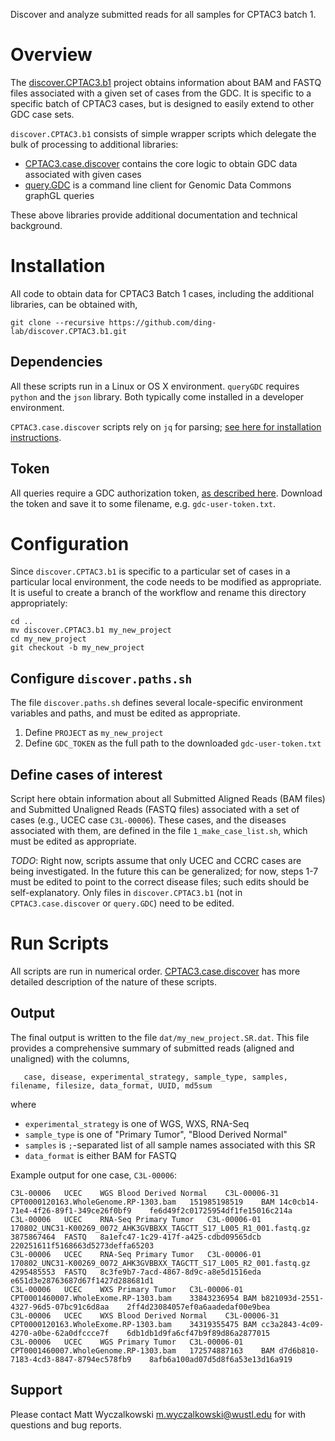 Discover and analyze submitted reads for all samples for CPTAC3 batch 1.

# Overview

The [discover.CPTAC3.b1](https://github.com/ding-lab/discover.CPTAC3.b1) project obtains information about 
BAM and FASTQ files associated with a given set of cases from the GDC. It is specific to a specific batch of CPTAC3 cases, but
is designed to easily extend to other GDC case sets.

`discover.CPTAC3.b1` consists of simple wrapper scripts which delegate the bulk of processing to additional libraries:

* [CPTAC3.case.discover](https://github.com/ding-lab/CPTAC3.case.discover) contains the core logic to obtain
GDC data associated with given cases
* [query.GDC](https://github.com/ding-lab/queryGDC) is a command line client for Genomic Data Commons graphGL queries

These above libraries provide additional documentation and technical background.

# Installation

All code to obtain data for CPTAC3 Batch 1 cases, including the additional libraries, can be obtained with,
``` 
git clone --recursive https://github.com/ding-lab/discover.CPTAC3.b1.git 
```

## Dependencies

All these scripts run in a Linux or OS X environment.  `queryGDC` requires
`python` and the `json` library. Both typically come installed in a developer
environment.

`CPTAC3.case.discover` scripts rely on `jq` for parsing; [see here for installation instructions](https://stedolan.github.io/jq/download/).

## Token

All queries require a GDC authorization token, [as described
here](https://docs.gdc.cancer.gov/Data_Submission_Portal/Users_Guide/Authentication/).
Download the token and save it to some filename, e.g. `gdc-user-token.txt`.

# Configuration

Since `discover.CPTAC3.b1` is specific to a particular set of cases in a particular local environment, the code needs to be
modified as appropriate.  It is useful to create a branch of the workflow and rename this directory appropriately:
```
cd ..
mv discover.CPTAC3.b1 my_new_project
cd my_new_project
git checkout -b my_new_project 
```

## Configure `discover.paths.sh`

The file `discover.paths.sh` defines several locale-specific environment variables and paths, and must be edited as appropriate.

1. Define `PROJECT` as `my_new_project`
2. Define `GDC_TOKEN` as the full path to the downloaded `gdc-user-token.txt`

## Define cases of interest

Script here obtain information about all Submitted Aligned Reads (BAM files) and Submitted Unaligned Reads (FASTQ files)
associated with a set of cases (e.g., UCEC case `C3L-00006`).  These cases, and the diseases associated with them, are defined
in the file `1_make_case_list.sh`, which must be edited as appropriate.

*TODO*: Right now, scripts assume that only UCEC and CCRC cases are being investigated.  In the future this can be generalized; for now, 
steps 1-7 must be edited to point to the correct disease files; such edits should be self-explanatory.  Only files in `discover.CPTAC3.b1`
(not in `CPTAC3.case.discover` or `query.GDC`) need to be edited.

# Run Scripts

All scripts are run in numerical order.  [CPTAC3.case.discover](https://github.com/ding-lab/CPTAC3.case.discover) has more detailed 
description of the nature of these scripts.

## Output

The final output is written to the file `dat/my_new_project.SR.dat`.  This file provides a comprehensive summary of submitted reads (aligned and unaligned)
with the columns,
```
   case, disease, experimental_strategy, sample_type, samples, filename, filesize, data_format, UUID, md5sum
```
where

* `experimental_strategy` is one of WGS, WXS, RNA-Seq
* `sample_type` is one of "Primary Tumor", "Blood Derived Normal"
* `samples` is `;`-separated list of all sample names associated with this SR
* `data_format` is either BAM for FASTQ

Example output for one case, `C3L-00006`:

```
C3L-00006   UCEC    WGS Blood Derived Normal    C3L-00006-31    CPT0000120163.WholeGenome.RP-1303.bam   151985198519    BAM 14c0cb14-71e4-4f26-89f1-349ce26f0bf9    fe6d49f2c01725954df1fe15016c214a
C3L-00006   UCEC    RNA-Seq Primary Tumor   C3L-00006-01    170802_UNC31-K00269_0072_AHK3GVBBXX_TAGCTT_S17_L005_R1_001.fastq.gz 3875867464  FASTQ   8a1efc47-1c29-417f-a425-cdbd09565dcb    220251611f5168663d5273deffa65203
C3L-00006   UCEC    RNA-Seq Primary Tumor   C3L-00006-01    170802_UNC31-K00269_0072_AHK3GVBBXX_TAGCTT_S17_L005_R2_001.fastq.gz 4295485553  FASTQ   8c3fe9b7-7acd-4867-8d9c-a8e5d1516eda    e651d3e28763687d67f1427d288681d1
C3L-00006   UCEC    WXS Primary Tumor   C3L-00006-01    CPT0001460007.WholeExome.RP-1303.bam    33843236954 BAM b821093d-2551-4327-96d5-07bc91c6d8aa    2ff4d23084057ef0a6aadedaf00e9bea
C3L-00006   UCEC    WXS Blood Derived Normal    C3L-00006-31    CPT0000120163.WholeExome.RP-1303.bam    34319355475 BAM cc3a2843-4c09-4270-a0be-62a0dfccce7f    6db1db1d9fa6cf47b9f89d86a2877015
C3L-00006   UCEC    WGS Primary Tumor   C3L-00006-01    CPT0001460007.WholeGenome.RP-1303.bam   172574887163    BAM d7d6b810-7183-4cd3-8847-8794ec578fb9    8afb6a100ad07d5d8f6a53e13d16a919
```

## Support 

Please contact Matt Wyczalkowski <m.wyczalkowski@wustl.edu> for with questions and bug reports.
